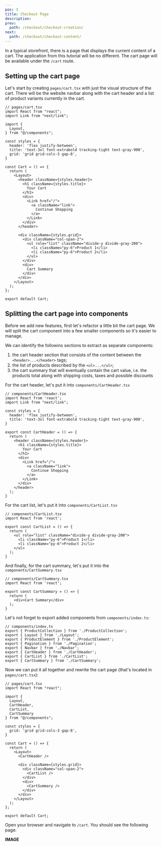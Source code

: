 ```yaml
---
pos: 3
title: Checkout Page
description: 
prev:
  path: /checkout/checkout-creation/
next:
  path: /checkout/checkout-content/
---
```


In a typical storefront, there is a page that displays the current content of a cart. The application from this tutorial will be no different. The cart page will be available under the `/cart` route.

## Setting up the cart page

Let's start by creating `pages/cart.tsx` with just the visual structure of the cart. There will be the website navbar along with the cart header and a list of product variants currently in the cart.

```tsx
// pages/cart.tsx
import React from "react";
import Link from "next/link";

import {
  Layout,
} from "@/components";

const styles = {
  header: 'flex justify-between',
  title: 'text-3xl font-extrabold tracking-tight text-gray-900',
  grid: 'grid grid-cols-3 gap-8',
}

const Cart = () => {
  return (
    <Layout>
      <header className={styles.header}>
        <h1 className={styles.title}>
          Your Cart
        </h1>
        <div>
          <Link href="/">
            <a className="link">
              Continue Shopping
            </a>
          </Link>
        </div>
      </header>

      <div className={styles.grid}>
        <div className="col-span-2">
          <ul role="list" className="divide-y divide-gray-200">
            <li className="py-6">Product 1</li>
            <li className="py-6">Product 2</li>
          </ul>
        </div>
        <div>
          Cart Summary
        </div>
      </div>
    </Layout>
  );
};

export default Cart;
```

## Splitting the cart page into components

Before we add new features, first let's refactor a little bit the cart page. We will split the cart component into a few smaller components so it's easier to manage. 

We can identify the followins sections to extract as separate components: 
1. the cart header section that consists of the content between the `<header>...</header>` tags;
1. the list of products described by the `<ul>...</ul>`;
1. the cart summary that will eventually contain the cart value, i.e. the products total along with shipping costs, taxes and possible discounts

For the cart header, let's put it into `components/CartHeader.tsx`

```tsx
// components/CartHeader.tsx
import React from 'react';
import Link from "next/link";

const styles = {
  header: 'flex justify-between',
  title: 'text-3xl font-extrabold tracking-tight text-gray-900',
}

export const CartHeader = () => {
  return (
    <header className={styles.header}>
      <h1 className={styles.title}>
        Your Cart
      </h1>
      <div>
        <Link href="/">
          <a className="link">
            Continue Shopping
          </a>
        </Link>
      </div>
    </header>
  );
}
```

For the cart list, let's put it into `components/CartList.tsx`

```tsx
// components/CartList.tsx
import React from 'react';

export const CartList = () => {
  return (
    <ul role="list" className="divide-y divide-gray-200">
      <li className="py-6">Product 1</li>
      <li className="py-6">Product 2</li>
    </ul>
  );
}
```

And finally, for the cart summary, let's put it into the `components/CartSummary.tsx`

```tsx
// components/CartSummary.tsx
import React from 'react';

export const CartSummary = () => {
  return (
    <div>Cart Summary</div>
  );
}
```

Let's not forget to export added components from `components/index.ts`:

```ts{6-8}
// components/index.ts
export { ProductCollection } from './ProductCollection';
export { Layout } from './Layout';
export { ProductElement } from './ProductElement';
export { Pagination } from './Pagination';
export { Navbar } from './Navbar';
export { CartHeader } from './CartHeader';
export { CartList } from './CartList';
export { CartSummary } from './CartSummary';
```

Now we can put it all together and rewrite the cart page (that's located in `pages/cart.tsx`):

```tsx
// pages/cart.tsx
import React from "react";

import {
  Layout,
  CartHeader,
  CartList,
  CartSummary
} from "@/components";

const styles = {
  grid: 'grid grid-cols-3 gap-8',
}

const Cart = () => {
  return (
    <Layout>
      <CartHeader />

      <div className={styles.grid}>
        <div className="col-span-2">
          <CartList />
        </div>
        <div>
          <CartSummary />
        </div>
      </div>
    </Layout>
  );
};

export default Cart;
```

Open your browser and navigate to `/cart`. You should see the following page:

**IMAGE**
